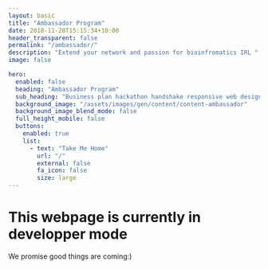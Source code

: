 ```yaml
---
layout: basic
title: "Ambassador Program"
date: 2018-11-28T15:15:34+10:00
header_transparent: false
permalink: "/ambassador/"
description: "Extend your network and passion for bioinfromatics IRL "
image: false

hero:
  enabled: false
  heading: "Ambassador Program"
  sub_heading: "Business plan hackathon handshake responsive web design."
  background_image: "/assets/images/gen/content/content-ambassador"
  background_image_blend_mode: false
  full_height_mobile: false
  buttons:
    enabled: true
    list:
      - text: "Take Me Home"
        url: "/"
        external: false
        fa_icon: false
        size: large
---
```


# This webpage is currently in developper mode

We promise good things are coming:)
